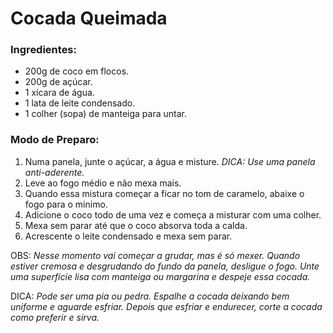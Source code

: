 # Cocada Queimada 

### Ingredientes:
- 200g de coco em flocos.
- 200g de açúcar.
- 1 xícara de água.
- 1 lata de leite condensado.
- 1 colher (sopa) de manteiga para untar.

### Modo de Preparo:
1. Numa panela, junte o açúcar, a água e misture. _DICA: Use uma panela anti-aderente._
2. Leve ao fogo médio e não mexa mais.
3. Quando essa mistura começar a ficar no tom de caramelo, abaixe o fogo para o minimo.
4. Adicione o coco todo de uma vez e começa a misturar com uma colher.
5. Mexa sem parar até que o coco absorva toda a calda.
6. Acrescente o leite condensado e mexa sem parar.
  
OBS: _Nesse momento vai começar a grudar, mas é só mexer.
Quando estiver cremosa e desgrudando do fundo da panela, desligue o fogo.
Unte uma superfície lisa com manteiga ou margarina e despeje essa cocada._ 

DICA: _Pode ser uma pia ou pedra.
Espalhe a cocada deixando bem uniforme e aguarde esfriar.
Depois que esfriar e endurecer, corte a cocada como preferir e sirva._
